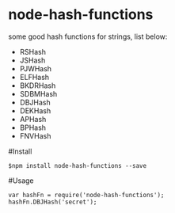 # node-hash-functions
 some good hash functions for strings, list below:
- RSHash
- JSHash
- PJWHash
- ELFHash
- BKDRHash
- SDBMHash
- DBJHash
- DEKHash
- APHash
- BPHash
- FNVHash

#Install
```
$npm install node-hash-functions --save
```
#Usage
```
var hashFn = require('node-hash-functions');
hashFn.DBJHash('secret');
```